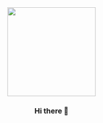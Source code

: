 <div id="header" align="center">
  <img src="https://media.giphy.com/media/26gJAhYZeQ36s3HUs/giphy.gif" width="200"/>



### Hi there 👋







<!--
**GrGrGrRoman/GrGrGrRoman** is a ✨ _special_ ✨ repository because its `README.md` (this file) appears on your GitHub profile.

Here are some ideas to get you started:

- 🔭 I’m currently working on ...
- 🌱 I’m currently learning ...
- 👯 I’m looking to collaborate on ...
- 🤔 I’m looking for help with ...
- 💬 Ask me about ...
- 📫 How to reach me: ...
- 😄 Pronouns: ...
- ⚡ Fun fact: ...
-->
